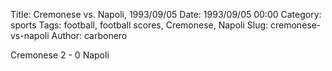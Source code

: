 Title: Cremonese vs. Napoli, 1993/09/05
Date: 1993/09/05 00:00
Category: sports
Tags: football, football scores, Cremonese, Napoli
Slug: cremonese-vs-napoli
Author: carbonero


Cremonese 2 - 0 Napoli
